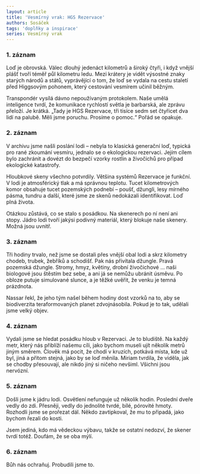 ```yaml
---
layout: article
title: 'Vesmírný vrak: HGS Rezervace'
authors: Sosáček
tags: 'doplňky a inspirace'
series: Vesmírný vrak
---
```


### 1. záznam

Loď je obrovská. Válec dlouhý jedenáct kilometrů a široký čtyři, i když vnější plášť tvoří téměř půl kilometru ledu. Mezi krátery je vidět výsostné znaky starých národů a států, vyprávějící o tom, že loď se vydala na cestu staletí před Higgsovým pohonem, který cestování vesmírem učinil běžným.

Transpondér vysílá dávno nepoužívaným protokolem. Naše umělá inteligence tvrdí, že komunikace rychlostí světla je barbarská, ale zprávu přeloží. Je krátká. „Tady je HGS Rezervace, tři tisíce sedm set čtyřicet dva lidí na palubě. Měli jsme poruchu. Prosíme o pomoc.“ Pořád se opakuje.

### 2. záznam

V archivu jsme našli poslání lodi – nebyla to klasická generační loď, typická pro rané zkoumání vesmíru, jednalo se o ekologickou rezervaci. Jejím cílem bylo zachránit a dovézt do bezpečí vzorky rostlin a živočichů pro případ ekologické katastrofy.

Hloubkové skeny všechno potvrdily. Většina systémů Rezervace je funkční. V lodi je atmosférický tlak a má správnou teplotu. Tucet kilometrových komor obsahuje tucet pozemských podnebí – poušť, džungli, lesy mírného pásma, tundru a další, které jsme ze skenů nedokázali identifikovat. Loď plná života.

Otázkou zůstává, co se stalo s posádkou. Na skenerech po ní není ani stopy. Jádro lodi tvoří jakýsi podivný materiál, který blokuje naše skenery. Možná jsou uvnitř.

### 3. záznam

Tři hodiny trvalo, než jsme se dostali přes vnější obal lodi a skrz kilometry chodeb, trubek, žebříků a schodišť. Pak nás přivítala džungle. Pravá pozemská džungle. Stromy, hmyz, květiny, drobní živočichové ... naši biologové jsou štěstím bez sebe, a ani já se nemůžu ubránit úsměvu. Po obloze putuje simulované slunce, a je těžké uvěřit, že venku je temná prázdnota.

Nassar řekl, že jeho tým našel během hodiny dost vzorků na to, aby se biodiverzita teraformovaných planet zdvojnásobila. Pokud je to tak, udělali jsme velký objev.

### 4. záznam

Vydali jsme se hledat posádku hloub v Rezervaci. Je to bludiště. Na každý metr, který nás přiblíží našemu cíli, jako bychom museli ujít několik metrů jiným směrem. Člověk má pocit, že chodí v kruzích, potkává místa, kde už byl, jiná a přitom stejná, jako by se loď měnila. Miriam tvrdila, že viděla, jak se chodby přesouvají, ale nikdo jiný si ničeho nevšiml. Všichni jsou nervózní.

### 5. záznam

Došli jsme k jádru lodi. Osvětlení nefunguje už několik hodin. Poslední dveře vedly do zdi. Přesněji, vedly do jednolité tvrdé, bílé, pórovité hmoty. Rozhodli jsme se prořezat dál. Někdo zavtipkoval, že mu to připadá, jako bychom řezali do kosti.

Jsem jediná, kdo má vědeckou výbavu, takže se ostatní nedozví, že skener tvrdí totéž. Doufám, že se oba mýlí.

### 6. záznam

Bůh nás ochraňuj. Probudili jsme to.
